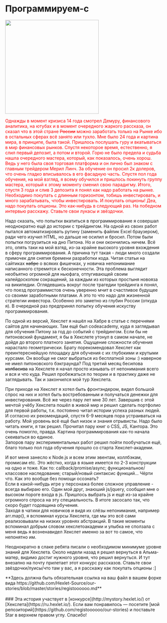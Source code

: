 <h1>Программируем-с</h1>
<img src='https://image.ibb.co/h2RJYp/photo_2016_05_17_19_46_58.jpg' width='300' height='300'>

<p style="color:red">
  Однажды в момент кризиса 14 года смотрел Демуру, финансового аналитика, на ютубах и в момент очередного жаркого рассказа, 
  он сказал что в этой стране <s>России</s> можно заработать только на Рынке ибо в остальных сферах всё занято или тухло. 
  Мне было 24 года и картина мира, в принципе, была такой. Пришлось послушать гуру и вкатываться в мир финансовых рынков. Спустя
  некоторое время, естественно, я слил первый депозит, а потом и второй. Горю не было предела и судьба нашла очередного мастера, который,
  как показалось, очень хорош. Ведь у него была своя торговая платформа и он лично был знаком с главным трейдером Мерил Линч. За обучение
  он просил 2к долеров, что очень гладко вписывалось в его фасадную часть. Спустя пол года обучения, на мой взгляд, я всему обучился и 
  пришлось покинуть группу мастера, который к этому моменту сменил свою парадигму. Итого, спустя 3 года и слив 3 депозита я понял как 
  надо работать на рынке. Необходимо покупать с длинным горизонтом, тобишь инвестировать, и много зарабатывать, чтобы инвестировать. И покупать опционы! 
  Деа, надо покупать опционы. Это как-нибудь в следующий раз. На победном интервью расскажу. Ставьте свои лукасы и звёздочки.
</p>
<p>
  Надо сказать, что попытки вкатиться в  программирование я совершал неоднократно ещё до истории с трейдингом. На одной из своих работ 
  пытался автоматизировать рутину (заменить файлик Excel браузером), ради чего изучил HTML, но дальше не осилил и бросил. Потом были 
  попытки погрузиться на дно Питона. Но и они окончились ничем. Всё это, опять таки на мой взгяд, из-за крайне высокого уровня вхождения в сферу
  программирования. А причина тут такая - люди много создали примочек для снятия бремени разработки кода. Читая статьи на сайтиках 
  <s>хабре</s> о всяких фишечках, у новичка непонимание написанного стремится к бесконечности. Эта проблема выглядит необъятно 
  огромной для ньюфага, отпугивающей своим калейдоскопом сокращений, за каждым из которых простыня новояза на википедии. Оглядевшись 
  вокруг после трагедии трейдинга я понял, что поезд программистов очень уверенно мчит в счастливое будущее со своими заработными 
  платами. А это то что надо для жизненной стратегии инвестора. Особенно это заметно из глубин России (откуда я). В очередной раз 
  предпринял попытку обучения искуству программирования.
 </p>
 <p>
 По одной из версий, Хекслет я нашёл на Хабре в статье с перечнями сайтов для начинающих. Там ещё был codeacademy, куда я
 заглядывал для обучения Питону за год до событий с трейдингом. Если бы не питоновский фундамент, я бы в Хекслете утонул в самом 
 начале, не дойдя до второго платного занятия. Ощущение сложности обучения нарастало геометрически. Брату порекомендовал Хекслет как 
 преинтереснейшую площадку для обучения с их глубокими и крутыми курсами. Он вообще не смог выбраться из бесплатной зоны :) 
 наверное не имел питоновского бэкграунда? Под третий месяц бесилова <s>колбасива</s> на Хекслете я начал просто изнывать от непонимания
 всего и вся и что куда. Решил пробежаться по теории и в практику даже не заглядывать. Так и закончился мой тур Хекслета.
  </p>
  <p>
  При приходе на Хекслет я хотел быть фронтэндером, видел большой спрос на них и хотел быть востребованным и получаться денежки для 
  инвестирования. Всё же через пару лет мне 30 лет. Завершив с этой мечтой учёбу Хекслета пошёл в живой мир и решил сделать портфолио для 
  первой работы, т.к. постоянно читал истории успеха разных людей. И согласно их рекомендаций, спустя 6-9 месяцев пора устраиваться на 
  работу. Мой уровень всё ещё был низок и знания отрывисты. Надо было читать книги, я так решил. Прочитал пару книг о CSS, JS, Кантора. 
  Это очень помогло, правда. Картина программирования как-то начала скеиваться во единое. <br>
  Запоров пару экспериментальных работ решил пойти пообучаться ещё, благо только пол года обучения прошло со старта Хекслет-академи. 
  </p>
   <p>
   И вот меня занесло к Node.js и всем этим эвентам, коллбэкам, промисам etc. Это жёстко, когда в языке имеется по 2-3 конструкции на 
   одно и тоже. Как то: callback/promise/async; функциональное/классовое наследование; старый/новый синтаксис функций... Чёрти что. Как 
   это вообще без помощи осознать?
<br>Если в какой-нибудь игре у персонажа более сложное управление - всегда выбираю его. Один мой друг,
   знаюший js/jquery, сообщил мне о высоком пороге входа в js. Пришлось выбрать js и ещё из-за крайне огромного спроса на эту 
   специальность. В итоге засосало так, что скоро будет годовщина обучения.
   <br>
   Заходя в чатики для новичков и видя их слёзы непонимания, например arr.map(), я вспоминал курсы Хекслета, где мы это всё сами 
   реализовывали на низких уровнях абстракций. В такие моменты вспоминал добрым словом хекслетоакадеми и улыбка не сползала с меня
   ведь я возненавидел Хекслет именно за вот то самое, что непонятно им.
     </p>
     <p>
    Неоднократно в слаке ребята писали о необходимом минимуме уровне знаний для Хекслета. Около недели назад я решил вернуться в 
    Альма-матер, видимо достиг нужного уровня, что решил вернуться. И тут внезапно на почту прилетает этот конкурс рассказов. 
    Ставьте свои звёздочки/луисы/что там у вас, а я расскажу как покупать опционы :]
     </p>
**Здесь должна быть обязательная ссылка на ваш файл в вашем форке вида https://github.com/Hexlet-Source/our-stories/blob/master/stories/registoooooo.md**<br><br>
### Эта история участвует в [конкурсе](http://mystory.hexlet.io/) от [Хекслета](https://ru.hexlet.io/). Если вам понравилось — посетите [мой репозиторий](https://github.com/registoooooo/our-stories) и поставьте Star в верхнем правом углу. Спасибо!
